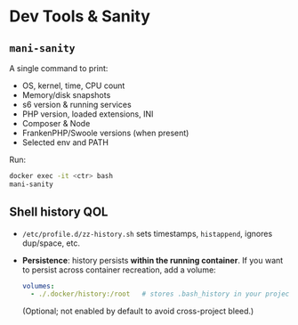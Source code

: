 # Dev Tools & Sanity

## `mani-sanity`
A single command to print:
- OS, kernel, time, CPU count
- Memory/disk snapshots
- s6 version & running services
- PHP version, loaded extensions, INI
- Composer & Node
- FrankenPHP/Swoole versions (when present)
- Selected env and PATH

Run:
```bash
docker exec -it <ctr> bash
mani-sanity
````

## Shell history QOL

* `/etc/profile.d/zz-history.sh` sets timestamps, `histappend`, ignores dup/space, etc.
* **Persistence**: history persists **within the running container**. If you want to persist across container recreation, add a volume:

  ```yaml
  volumes:
    - ./.docker/history:/root   # stores .bash_history in your project
  ```

  (Optional; not enabled by default to avoid cross-project bleed.)

